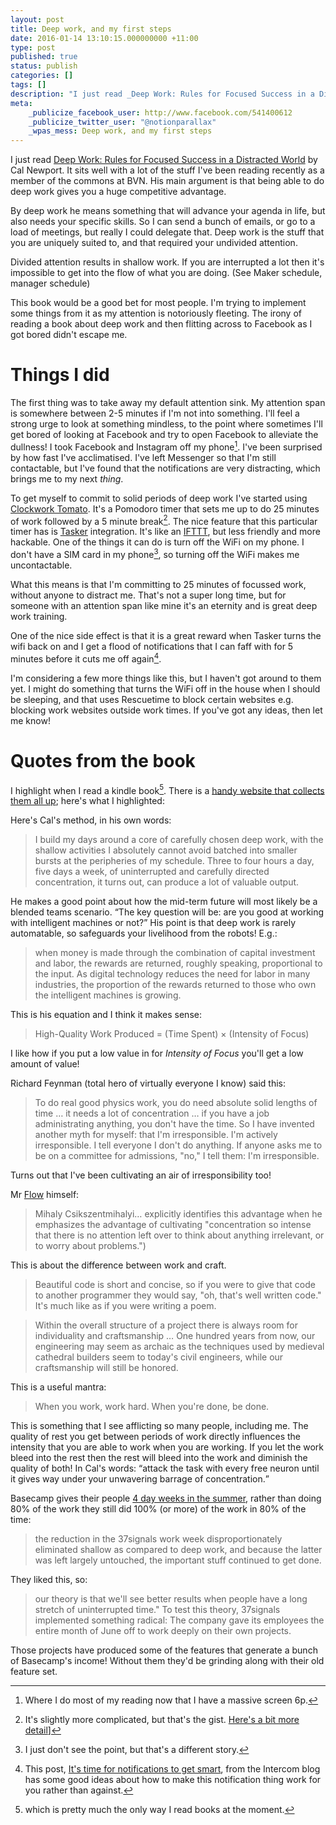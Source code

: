 ```yaml
---
layout: post
title: Deep work, and my first steps
date: 2016-01-14 13:10:15.000000000 +11:00
type: post
published: true
status: publish
categories: []
tags: []
description: "I just read _Deep Work: Rules for Focused Success in a Distracted World_ by Cal Newport. It sits well with a lot of the stuff I've been reading recently as a member of the commons at BVN. His main argument is that being able to do deep work gives you a huge competitive advantage."
meta:
    _publicize_facebook_user: http://www.facebook.com/541400612
    _publicize_twitter_user: "@notionparallax"
    _wpas_mess: Deep work, and my first steps
---
```


I just read <a href="https://www.goodreads.com/book/show/27985224-deep-work">Deep Work: Rules for Focused Success in a Distracted World</a> by Cal Newport. It sits well with a lot of the stuff I've been reading recently as a member of the commons at BVN. His main argument is that being able to do deep work gives you a huge competitive advantage.

By deep work he means something that will advance your agenda in life, but also needs your specific skills. So I can send a bunch of emails, or go to a load of meetings, but really I could delegate that. Deep work is the stuff that you are uniquely suited to, and that required your undivided attention.

Divided attention results in shallow work. If you are interrupted a lot then it's impossible to get into the flow of what you are doing. (See Maker schedule, manager schedule)

This book would be a good bet for most people. I'm trying to implement some things from it as my attention is notoriously fleeting. The irony of reading a book about deep work and then flitting across to Facebook as I got bored didn't escape me.

# Things I did

The first thing was to take away my default attention sink. My attention span is somewhere between 2-5 minutes if I'm not into something. I'll feel a strong urge to look at something mindless, to the point where sometimes I'll get bored of looking at Facebook and try to open Facebook to alleviate the dullness! I took Facebook and Instagram off my phone[^1]. I've been surprised by how fast I've acclimatised. I've left Messenger so that I'm still contactable, but I've found that the notifications are very distracting, which brings me to my next _thing_.

To get myself to commit to solid periods of deep work I've started using <a href="https://play.google.com/store/apps/details?id=net.phlam.android.clockworktomato&amp;hl=en">Clockwork Tomato</a>. It's a Pomodoro timer that sets me up to do 25 minutes of work followed by a 5 minute break[^2]. The nice feature that this particular timer has is <a href="http://tasker.dinglisch.net/">Tasker</a> integration. It's like an <a href="https://ifttt.com">IFTTT</a>, but less friendly and more hackable. One of the things it can do is turn off the WiFi on my phone. I don't have a SIM card in my phone[^2a], so turning off the WiFi makes me uncontactable.

What this means is that I'm committing to 25 minutes of focussed work, without anyone to distract me. That's not a super long time, but for someone with an attention span like mine it's an eternity and is great deep work training.

One of the nice side effect is that it is a great reward when Tasker turns the wifi back on and I get a flood of notifications that I can faff with for 5 minutes before it cuts me off again[^3].

I'm considering a few more things like this, but I haven't got around to them yet. I might do something that turns the WiFi off in the house when I should be sleeping, and that uses Rescuetime to block certain websites e.g. blocking work websites outside work times. If you've got any ideas, then let me know!

# Quotes from the book

I highlight when I read a kindle book[^4]. There is a <a href="https://www.goodreads.com/notes/27985224-deep-work/19575421-ben-doherty?ref=bsop">handy website that collects them all up</a>; here's what I highlighted:

Here's Cal's method, in his own words:

<blockquote>
I build my days around a core of carefully chosen deep work, with the shallow activities I absolutely cannot avoid batched into smaller bursts at the peripheries of my schedule. Three to four hours a day, five days a week, of uninterrupted and carefully directed concentration, it turns out, can produce a lot of valuable output.
</blockquote>

He makes a good point about how the mid-term future will most likely be a blended teams scenario. <q>The key question will be: are you good at working with intelligent machines or not?</q> His point is that deep work is rarely automatable, so safeguards your livelihood from the robots! E.g.:

<blockquote>
when money is made through the combination of capital investment and labor, the rewards are returned, roughly speaking, proportional to the input. As digital technology reduces the need for labor in many industries, the proportion of the rewards returned to those who own the intelligent machines is growing.
</blockquote>

This is his equation and I think it makes sense:

<blockquote>
High-Quality Work Produced = (Time Spent) × (Intensity of Focus)
</blockquote>

I like how if you put a low value in for _Intensity of Focus_ you'll get a low amount of value!

Richard Feynman (total hero of virtually everyone I know) said this:

<blockquote>
To do real good physics work, you do need absolute solid lengths of time … it needs a lot of concentration … if you have a job administrating anything, you don't have the time. So I have invented another myth for myself: that I'm irresponsible. I'm actively irresponsible. I tell everyone I don't do anything. If anyone asks me to be on a committee for admissions, "no," I tell them: I'm irresponsible.
</blockquote>

Turns out that I've been cultivating an air of irresponsibility too!

Mr <a href="http://www.amazon.com/Flow-Psychology-Happiness-Mihaly-Csikszentmihalyi-ebook/dp/B00GO8HZIW">Flow</a> himself:

<blockquote>
Mihaly Csikszentmihalyi… explicitly identifies this advantage when he emphasizes the advantage of cultivating "concentration so intense that there is no attention left over to think about anything irrelevant, or to worry about problems.")
</blockquote>

This is about the difference between work and craft.

<blockquote>
Beautiful code is short and concise, so if you were to give that code to another programmer they would say, "oh, that's well written code." It's much like as if you were writing a poem.
</blockquote>
<blockquote>
Within the overall structure of a project there is always room for individuality and craftsmanship … One hundred years from now, our engineering may seem as archaic as the techniques used by medieval cathedral builders seem to today's civil engineers, while our craftsmanship will still be honored.
</blockquote>

This is a useful mantra:

<blockquote>
When you work, work hard. When you're done, be done.
</blockquote>

This is something that I see afflicting so many people, including me. The quality of rest you get between periods of work directly influences the intensity that you are able to work when you are working. If you let the work bleed into the rest then the rest will bleed into the work and diminish the quality of both! In Cal's words: <q>attack the task with every free neuron until it gives way under your unwavering barrage of concentration.</q>

Basecamp gives their people <a href="https://signalvnoise.com/posts/1209-forbes-misses-the-point-of-the-4-day-work-week">4 day weeks in the summer</a>, rather than doing 80% of the work they still did 100% (or more) of the work in 80% of the time:

<blockquote>
the reduction in the 37signals work week disproportionately eliminated shallow as compared to deep work, and because the latter was left largely untouched, the important stuff continued to get done.
</blockquote>

They liked this, so:

<blockquote>
our theory is that we'll see better results when people have a long stretch of uninterrupted time." To test this theory, 37signals implemented something radical: The company gave its employees the entire month of June off to work deeply on their own projects.
</blockquote>

Those projects have produced some of the features that generate a bunch of Basecamp's income! Without them they'd be grinding along with their old feature set.

[^1]: Where I do most of my reading now that I have a massive screen 6p.
[^2]: It's slightly more complicated, but that's the gist. <a href="http://pomodorotechnique.com/">Here's a bit more detail</a>]
[^2a]: I just don't see the point, but that's a different story.
[^3]: This post, <a href="https://blog.intercom.io/its-time-for-notifications-to-get-smart/">It's time for notifications to get smart</a>, from the Intercom blog has some good ideas about how to make this notification thing work for you rather than against.
[^4]: which is pretty much the only way I read books at the moment.
